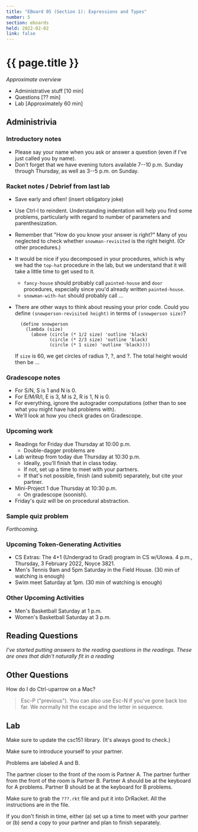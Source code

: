 ```yaml
---
title: "EBoard 05 (Section 1): Expressions and Types"
number: 5
section: eboards
held: 2022-02-02
link: false
---
```

# {{ page.title }}

_Approximate overview_

* Administrative stuff [10 min]
* Questions [?? min]
* Lab [Approximately 60 min]

Administrivia
-------------

### Introductory notes

* Please say your name when you ask or answer a question (even if I've
  just called you by name).
* Don't forget that we have evening tutors available 7--10 p.m.
  Sunday through Thursday, as well as 3--5 p.m. on Sunday.

### Racket notes / Debrief from last lab

* Save early and often!  (insert obligatory joke)
* Use Ctrl-I to reindent.  Understanding indentation will help you
  find some problems, particularly with regard to number of parameters
  and parenthesization.
* Remember that "How do you know your answer is right?"  Many of you
  neglected to check whether `snowman-revisited` is the right height.
  (Or other procedures.)
* It would be nice if you decomposed in your procedures, which is
  why we had the `top-hat` procedure in the lab, but we understand
  that it will take a little time to get used to it.
    * `fancy-house` should probably call `painted-house` and
      `door` procedures, especially since you'd already written
      `painted-house`.
    * `snowman-with-hat` should probably call ...
* There are other ways to think about reusing your prior code.  Could 
  you define `(snowperson-revisited height)` in terms of `(snowperson size)`?

        (define snowperson
          (lambda (size)
            (above (circle (* 1/2 size) 'outline 'black)
                   (circle (* 2/3 size) 'outline 'black)
                   (circle (* 1 size) 'outline 'black))))

  If `size` is 60, we get circles of radius ?, ?, and ?.  The
  total height would then be ...

### Gradescope notes

* For S/N, S is 1 and N is 0.
* For E/M/R/I, E is 3, M is 2, R is 1, N is 0.
* For everything, ignore the autograder computations (other than to see
  what you might have had problems with).
* We'll look at how you check grades on Gradescope.

### Upcoming work

* Readings for Friday due Thursday at 10:00 p.m.
    * Double-dagger problems are
* Lab writeup from today due Thursday at 10:30 p.m.
    * Ideally, you'll finish that in class today.
    * If not, set up a time to meet with your partners.
    * If that's not possible, finish (and submit) separately, but cite
      your partner.
* Mini-Project 1 due Thursday at 10:30 p.m.
    * On gradescope (soonish).
* Friday's quiz will be on procedural abstraction.

### Sample quiz problem

_Forthcoming._

### Upcoming Token-Generating Activities

* CS Extras: The 4+1 (Undergrad to Grad) program in CS w/UIowa.
  4 p.m., Thursday, 3 February 2022, Noyce 3821.
* Men's Tennis 9am and 5pm Saturday in the Field House.  (30 min of watching
  is enough)
* Swim meet Saturday at 1pm.  (30 min of watching is enough)

### Other Upcoming Activities

* Men's Basketball Saturday at 1 p.m.
* Women's Basketball Saturday at 3 p.m.

Reading Questions
-----------------

_I've started putting answers to the reading questions in the readings.  These are ones that didn't naturally fit in a reading_

Other Questions
---------------

How do I do Ctrl-uparrow on a Mac?

> Esc-P ("previous").  You can also use Esc-N if you've gone back too far.
  We normally hit the escape and the letter in sequence.

Lab
---

Make sure to update the csc151 library.  (It's always good to check.)

Make sure to introduce yourself to your partner.

Problems are labeled A and B.

The partner closer to the front of the room is Partner A.  The partner
further from the front of the room is Partner B.  Partner A should be
at the keyboard for A problems.  Partner B should be at the keyboard
for B problems.

Make sure to grab the `???.rkt` file and put it into DrRacket.
All the instructions are in the file.

If you don't finish in time, either (a) set up a time to meet with your
partner or (b) send a copy to your partner and plan to finish separately.
